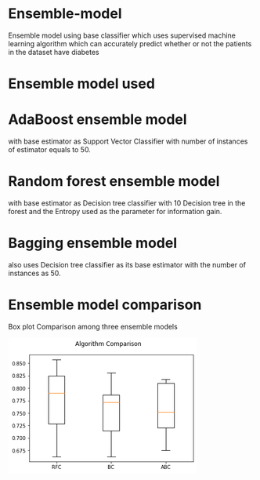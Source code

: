 # Ensemble-model
Ensemble model using base classifier which uses supervised machine learning algorithm which can accurately predict whether or not the patients in the dataset have diabetes

# Ensemble model used

# AdaBoost ensemble model
  with base estimator as Support Vector Classifier with number of instances of estimator equals to 50.

# Random forest ensemble model
  with base estimator as Decision tree classifier with 10 Decision tree in the forest and the Entropy used as the parameter for information gain.
  
# Bagging ensemble model
  also uses Decision tree classifier as its base estimator with the number of instances as 50. 
  
# Ensemble model comparison
Box plot Comparison among three ensemble models

![](https://github.com/gouravbarkle/Ensemble-model/blob/main/Image/boxplot.png)

